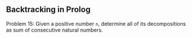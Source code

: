 ## Backtracking in Prolog

Problem 15:
Given a positive number `n`, determine all of its decompositions as sum of consecutive natural numbers.

